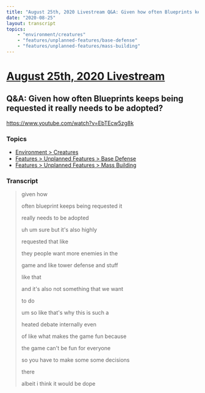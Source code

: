 ```yaml
---
title: "August 25th, 2020 Livestream Q&A: Given how often Blueprints keeps being requested it really needs to be adopted?"
date: "2020-08-25"
layout: transcript
topics:
    - "environment/creatures"
    - "features/unplanned-features/base-defense"
    - "features/unplanned-features/mass-building"
---
```

# [August 25th, 2020 Livestream](../2020-08-25.md)
## Q&A: Given how often Blueprints keeps being requested it really needs to be adopted?
https://www.youtube.com/watch?v=EbTEcw5zg8k

### Topics
* [Environment > Creatures](../topics/environment/creatures.md)
* [Features > Unplanned Features > Base Defense](../topics/features/unplanned-features/base-defense.md)
* [Features > Unplanned Features > Mass Building](../topics/features/unplanned-features/mass-building.md)

### Transcript

> given how
>
> often blueprint keeps being requested it
>
> really needs to be adopted
>
> uh um sure but it's also highly
>
> requested that like
>
> they people want more enemies in the
>
> game and like tower defense and stuff
>
> like that
>
> and it's also not something that we want
>
> to do
>
> um so like that's why this is such a
>
> heated debate internally even
>
> of like what makes the game fun because
>
> the game can't be fun for everyone
>
> so you have to make some some decisions
>
> there
>
> albeit i think it would be dope
>
